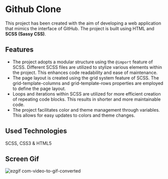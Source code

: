 ﻿# Github Clone

This project has been created with the aim of developing a web application that mimics the interface of GitHub. The project is built using HTML and **SCSS (Sassy CSS)**.

## Features

* The project adopts a modular structure using the `@import` feature of SCSS. Different SCSS files are utilized to stylize various elements within the project. This enhances code readability and ease of maintenance.
* The page layout is created using the grid system feature of SCSS. The grid-template-columns and grid-template-rows properties are employed to define the page layout.
* Loops and iterations within SCSS are utilized for more efficient creation of repeating code blocks. This results in shorter and more maintainable code.
* The project facilitates color and theme management through variables. This allows for easy updates to colors and theme changes.

## Used Technologies
SCSS, CSS3 & HTML5

## Screen Gif

![ezgif com-video-to-gif-converted](https://github.com/serhatakhan/GithubClone/assets/147662915/f117ab3a-3763-4a8b-a24c-0cf8f2376f49)

